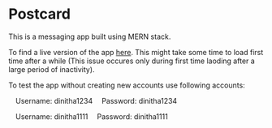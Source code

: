 # Postcard
This is a messaging app built using MERN stack.

To find a live version of the app [here](https://postcard1.herokuapp.com). This might take some time to load first time after a while (This issue occures only during first time laoding after a large period of inactivity).

To test the app without creating new accounts use following accounts:
  
&emsp;Username: dinitha1234
&emsp;Password: dinitha1234

&emsp;Username: dinitha1111
&emsp;Password: dinitha1111
